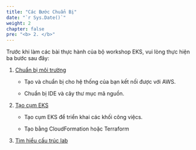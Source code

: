 ```yaml
---
title: "Các Bước Chuẩn Bị"
date: "`r Sys.Date()`"
weight: 2
chapter: false
pre: "<b> 2. </b>"
---
```


Trước khi làm các bài thực hành của bộ workshop EKS, vui lòng thực hiện ba bước sau đây:

1. [Chuẩn bị môi trường](./2.1-prepare-environment)

    - Tạo và chuẩn bị cho hệ thống của bạn kết nối được với AWS.

    - Chuẩn bị IDE và cây thư mục mã nguồn.

2. [Tạo cụm EKS](./2.2-cluster-creation)

    - Tạo cụm EKS để triển khai các khối công việcs.

    - Tạo bằng CloudFormation hoặc Terraform

3. [Tìm hiểu cấu trúc lab](./2.3-structure)
